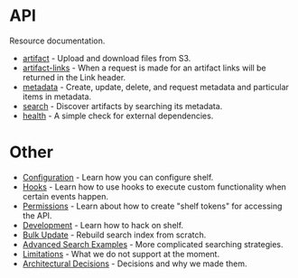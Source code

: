 API
===

Resource documentation.

* [artifact](api/artifact.md) - Upload and download files from S3.
* [artifact-links](api/artifact-links.md) - When a request is made for an artifact links will be returned in the Link header.
* [metadata](api/metadata.md) - Create, update, delete, and request metadata and particular items in metadata.
* [search](api/search.md) - Discover artifacts by searching its metadata.
* [health](api/health.md) - A simple check for external dependencies.

Other
=====

* [Configuration](configuration.md) - Learn how you can configure shelf.
* [Hooks](hook.md) - Learn how to use hooks to execute custom functionality when certain events happen.
* [Permissions](permissions.md) - Learn about how to create "shelf tokens" for accessing the API.
* [Development](development/README.md) - Learn how to hack on shelf.
* [Bulk Update](bulk-update.md) - Rebuild search index from scratch.
* [Advanced Search Examples](api/advanced-search-examples.md) - More complicated searching strategies.
* [Limitations](limitations.md) - What we do not support at the moment.
* [Architectural Decisions](architectural-decisions.md) - Decisions and why we made them.

